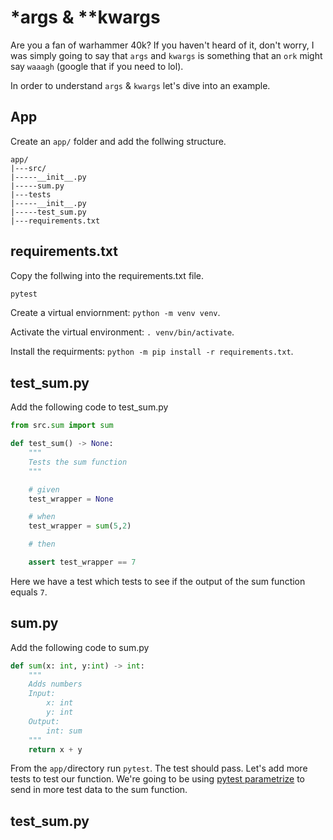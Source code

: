 # *args & **kwargs

Are you a fan of warhammer 40k? If you haven't heard of it, don't worry, I was simply going to say that `args` and `kwargs` is something that an `ork` might say `waaagh` (google that if you need to lol).

In order to understand `args` & `kwargs` let's dive into an example.

## App

Create an `app/` folder and add the follwing structure.

```
app/
|---src/
|-----__init__.py
|-----sum.py
|---tests
|-----__init__.py
|-----test_sum.py
|---requirements.txt
```

## requirements.txt

Copy the follwing into the requirements.txt file.

```python
pytest
```

Create a virtual enviornment: `python -m venv venv`.

Activate the virtual environment: `. venv/bin/activate`.

Install the requirments: `python -m pip install -r requirements.txt`.

## test_sum.py

Add the following code to test_sum.py

```python
from src.sum import sum

def test_sum() -> None:
    """
    Tests the sum function
    """

    # given
    test_wrapper = None

    # when
    test_wrapper = sum(5,2)

    # then

    assert test_wrapper == 7
```

Here we have a test which tests to see if the output of the sum function equals `7`.

## sum.py

Add the following code to sum.py

```python
def sum(x: int, y:int) -> int:
    """
    Adds numbers
    Input:
        x: int
        y: int
    Output:
        int: sum
    """
    return x + y
```

From the `app/`directory run `pytest`. The test should pass.  Let's add more tests to test our function. We're going to be using [pytest parametrize](https://docs.pytest.org/en/6.2.x/parametrize.html) to send in more test data to the sum function.

## test_sum.py

```python



```